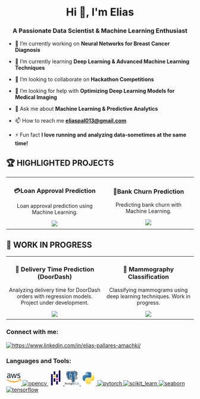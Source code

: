 <h1 align="center">Hi 👋, I'm Elias</h1>
<h3 align="center">A Passionate Data Scientist & Machine Learning Enthusiast</h3>

- 🧠  I’m currently working on **Neural Networks for Breast Cancer Diagnosis**

- 🌱 I’m currently learning **Deep Learning & Advanced Machine Learning Techniques**

- 👯 I’m looking to collaborate on **Hackathon Competitions**

- 🤝 I’m looking for help with **Optimizing Deep Learning Models for Medical Imaging**

- 💬 Ask me about **Machine Learning & Predictive Analytics**

- 📫 How to reach me **eliaspal013@gmail.com**

- ⚡ Fun fact **I love running and analyzing data-sometimes at the same time!**
## 🏆 HIGHLIGHTED PROJECTS 

<table>
  <tr>
    <td align="center">
      <h3>💳Loan Approval Prediction</h3>
      <a href="https://github.com/eliaspal/loan_approval">
      </a>
      <p>Loan approval prediction using Machine Learning.</p>
      <a href="https://github.com/eliaspal/loan_approval">
        <img src="https://img.shields.io/badge/Code-000000?style=for-the-badge&logo=github"/>
      </a>
    </td>
    <td align="center">
      <h3>🏦Bank Churn Prediction</h3>
      <a href="https://github.com/eliaspal/bank-churn">
      </a>
      <p>Predicting bank churn with Machine Learning.</p>
      <a href="https://github.com/eliaspal/bank-churn">
        <img src="https://img.shields.io/badge/Code-000000?style=for-the-badge&logo=github"/>
      </a>
    </td>
  </tr>
</table>

## 🚧 WORK IN PROGRESS

<table>
  <tr>
  <td align="center">
      <h3>🛵 Delivery Time Prediction (DoorDash)</h3>
      <a href="https://github.com/eliaspal/Delivery-Time_DoorDash">
      </a>
      <p>Analyzing delivery time for DoorDash orders with regression models. Project under development.</p>
      <a href="https://github.com/eliaspal/Delivery-Time_DoorDash">
        <img src="https://img.shields.io/badge/Code-000000?style=for-the-badge&logo=github"/>
       </a>
    </td>
    <td align="center">
      <h3>🩻 Mammography Classification</h3>
      <a href="https://github.com/eliaspal/Mammography_Classification-">
      </a>
      <p>Classifying mammograms using deep learning techniques. Work in progress.</p>
      <a href="https://github.com/eliaspal/Mammography_Classification-">
        <img src="https://img.shields.io/badge/Code-000000?style=for-the-badge&logo=github"/>
      </a>
    </td>
  </tr>
</table>


<h3 align="left">Connect with me:</h3>
<p align="left">
<a href="https://linkedin.com/in/https://www.linkedin.com/in/elias-pallares-amachki/" target="blank"><img align="center" src="https://raw.githubusercontent.com/rahuldkjain/github-profile-readme-generator/master/src/images/icons/Social/linked-in-alt.svg" alt="https://www.linkedin.com/in/elias-pallares-amachki/" height="30" width="40" /></a>
</p>

<h3 align="left">Languages and Tools:</h3>
<p align="left"> <a href="https://aws.amazon.com" target="_blank" rel="noreferrer"> <img src="https://raw.githubusercontent.com/devicons/devicon/master/icons/amazonwebservices/amazonwebservices-original-wordmark.svg" alt="aws" width="40" height="40"/> </a> <a href="https://opencv.org/" target="_blank" rel="noreferrer"> <img src="https://www.vectorlogo.zone/logos/opencv/opencv-icon.svg" alt="opencv" width="40" height="40"/> </a> <a href="https://pandas.pydata.org/" target="_blank" rel="noreferrer"> <img src="https://raw.githubusercontent.com/devicons/devicon/2ae2a900d2f041da66e950e4d48052658d850630/icons/pandas/pandas-original.svg" alt="pandas" width="40" height="40"/> </a> <a href="https://www.postgresql.org" target="_blank" rel="noreferrer"> <img src="https://raw.githubusercontent.com/devicons/devicon/master/icons/postgresql/postgresql-original-wordmark.svg" alt="postgresql" width="40" height="40"/> </a> <a href="https://www.python.org" target="_blank" rel="noreferrer"> <img src="https://raw.githubusercontent.com/devicons/devicon/master/icons/python/python-original.svg" alt="python" width="40" height="40"/> </a> <a href="https://pytorch.org/" target="_blank" rel="noreferrer"> <img src="https://www.vectorlogo.zone/logos/pytorch/pytorch-icon.svg" alt="pytorch" width="40" height="40"/> </a> <a href="https://scikit-learn.org/" target="_blank" rel="noreferrer"> <img src="https://upload.wikimedia.org/wikipedia/commons/0/05/Scikit_learn_logo_small.svg" alt="scikit_learn" width="40" height="40"/> </a> <a href="https://seaborn.pydata.org/" target="_blank" rel="noreferrer"> <img src="https://seaborn.pydata.org/_images/logo-mark-lightbg.svg" alt="seaborn" width="40" height="40"/> </a> <a href="https://www.tensorflow.org" target="_blank" rel="noreferrer"> <img src="https://www.vectorlogo.zone/logos/tensorflow/tensorflow-icon.svg" alt="tensorflow" width="40" height="40"/> </a> </p>
